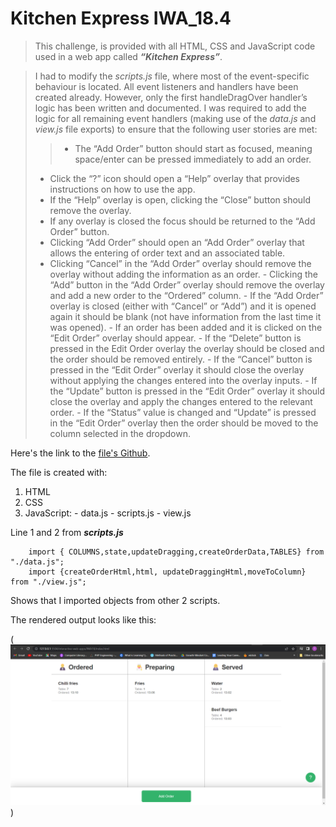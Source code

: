 # Kitchen Express IWA_18.4 

> This challenge, is provided with all HTML, CSS and JavaScript code used in a web app called ***“Kitchen Express”***.

> I had to modify the *scripts.js* file, where most of the event-specific behaviour is located. All event listeners and handlers have been created already. However, only the first handleDragOver handler’s logic has been written and documented. I was required to add the logic for all remaining event handlers (making use of the *data.js* and *view.js* file exports) to ensure that the following user stories are met:
> 
>> - The “Add Order” button should start as focused, meaning space/enter can be pressed immediately to add an order.
   > - Click the “?” icon should open a “Help” overlay that provides instructions on how to use the app.
   > - If the “Help” overlay is open, clicking the “Close” button should remove the overlay.
   > - If any overlay is closed the focus should be returned to the “Add Order” button.
   > - Clicking “Add Order” should open an “Add Order” overlay that allows the entering of order text and an associated table.
   > - Clicking “Cancel” in the “Add Order” overlay should remove the overlay without adding the information as an order.
    - Clicking the “Add” button in the “Add Order” overlay should remove the overlay and add a new order to the “Ordered” column.
    - If the “Add Order” overlay is closed (either with “Cancel” or “Add”) and it is opened again it should be blank (not have information from the last time it was opened).
    - If an order has been added and it is clicked on the “Edit Order” overlay should appear.
    - If the “Delete” button is pressed in the Edit Order overlay the overlay should be closed and the order should be removed entirely.
    - If the “Cancel” button is pressed in the “Edit Order” overlay it should close the overlay without applying the changes entered into the overlay inputs.
    - If the “Update” button is pressed in the “Edit Order” overlay it should close the overlay and apply the changes entered to the relevant order.
    - If the “Status” value is changed and “Update” is pressed in the “Edit Order” overlay then the order should be moved to the column selected in the dropdown.
>

Here's the link to the [file's Github](https://github.com/Ato-Mothibi/interactive-web-apps.git).

The file is created with:

1. HTML 
2. CSS
3. JavaScript: 
        - data.js
        - scripts.js
        - view.js

Line 1 and 2 from ***scripts.js***

        import { COLUMNS,state,updateDragging,createOrderData,TABLES} from "./data.js";
        import {createOrderHtml,html, updateDraggingHtml,moveToColumn} from "./view.js";   

Shows that I imported objects from other 2 scripts.

The rendered output looks like this:

(![Interphase of the project](image/interphase.png))